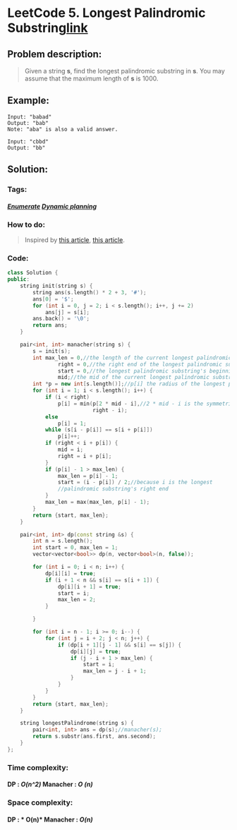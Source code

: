 # LeetCode 5. Longest Palindromic Substring[link](https://leetcode.com/problems/longest-palindromic-substring/)

## Problem description:

> Given a string **s**, find the longest palindromic substring in **s**. You may assume that the maximum length of **s** is 1000.

## Example:

```
Input: "babad"
Output: "bab"
Note: "aba" is also a valid answer.

Input: "cbbd"
Output: "bb"
```

## Solution:

### Tags:

#### *[Enumerate](https://github.com/yang-233/Algorithm-note/tree/master/%20Enumerate)*    *[Dynamic planning](https://github.com/yang-233/Algorithm-note/tree/master/Dynamic%20planning)* 

### How to do:

> Inspired by [this article](https://blog.csdn.net/camellhf/article/details/70663406), [this article](https://subetter.com/articles/manacher-algorithm.html).

### Code:

```c++
class Solution {
public:
    string init(string s) {
        string ans(s.length() * 2 + 3, '#');
        ans[0] = '$';
        for (int i = 0, j = 2; i < s.length(); i++, j += 2)
            ans[j] = s[i];
        ans.back() = '\0';
        return ans;
    }

    pair<int, int> manacher(string s) {
        s = init(s);
        int max_len = 0,//the length of the current longest palindromic substring.
                right = 0,//the right end of the longest palindromic substring.
                start = 0,//the longest palindromic substring's beginning
                mid;//the mid of the current longest palindromic substring.
        int *p = new int[s.length()];//p[i] the radius of the longest palindrome substring centered on i.
        for (int i = 1; i < s.length(); i++) {
            if (i < right)
                p[i] = min(p[2 * mid - i],//2 * mid - i is the symmetric point of i
                           right - i);
            else
                p[i] = 1;
            while (s[i - p[i]] == s[i + p[i]])
                p[i]++;
            if (right < i + p[i]) {
                mid = i;
                right = i + p[i];
            }
            if (p[i] - 1 > max_len) {
                max_len = p[i] - 1;
                start = (i - p[i]) / 2;//because i is the longest
                //palindromic substring's right end
            }
            max_len = max(max_len, p[i] - 1);
        }
        return {start, max_len};
    }

    pair<int, int> dp(const string &s) {
        int n = s.length();
        int start = 0, max_len = 1;
        vector<vector<bool>> dp(n, vector<bool>(n, false));

        for (int i = 0; i < n; i++) {
            dp[i][i] = true;
            if (i + 1 < n && s[i] == s[i + 1]) {
                dp[i][i + 1] = true;
                start = i;
                max_len = 2;
            }

        }

        for (int i = n - 1; i >= 0; i--) {
            for (int j = i + 2; j < n; j++) {
                if (dp[i + 1][j - 1] && s[i] == s[j]) {
                    dp[i][j] = true;
                    if (j - i + 1 > max_len) {
                        start = i;
                        max_len = j - i + 1;
                    }
                }
            }
        }
        return {start, max_len};
    }

    string longestPalindrome(string s) {
        pair<int, int> ans = dp(s);//manacher(s);
        return s.substr(ans.first, ans.second);
    }
};
```

### Time complexity:

#### DP : *O(n^2)* Manacher : *O (n)*

### Space complexity:

#### DP : * O(n)* Manacher : *O(n)*


